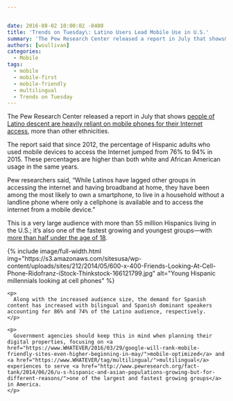 ```yaml
---


date: 2016-08-02 10:00:02 -0400
title: 'Trends on Tuesday\: Latino Users Lead Mobile Use in U.S.'
summary: 'The Pew Research Center released a report in July that shows&nbsp;people of Latino descent are heavily reliant on mobile phones for their Internet access, more than other ethnicities.&nbsp; The report said that since 2012, the percentage of Hispanic adults who used mobile devices to access the Internet jumped from 76% to 94%&nbsp;in 2015. These percentages'
authors: [wsullivan]
categories:
  - Mobile
tags:
  - mobile
  - mobile-first
  - mobile-friendly
  - multilingual
  - Trends on Tuesday
---
```


The Pew Research Center released a report in July that shows </span><span style="font-weight: 400"><a href="http://www.pewhispanic.org/2016/07/20/digital-divide-narrows-for-latinos-as-more-spanish-speakers-and-immigrants-go-online/">people of Latino descent are heavily reliant on mobile phones for their Internet access</a>, more than other ethnicities</span><span style="font-weight: 400">. </p> 

<p>
  The report said that since 2012, the percentage of Hispanic adults who used mobile devices to access the Internet jumped from 76% to 94% in 2015. These percentages are higher than both white and African American usage in the same years.
</p>

<p>
  Pew researchers said, “While Latinos have lagged other groups in accessing the internet and having broadband at home, they have been among the most likely to own a smartphone, to live in a household without a landline phone where only a cellphone is available</span><span style="font-weight: 400"> and to access the internet from a mobile device.”</p> 
  
  <p>
    This is a very large audience with more than 55 million Hispanics living in the U.S.; it’s also one of the fastest growing and youngest groups—with </span><a href="http://www.pewhispanic.org/2016/04/20/the-nations-latino-population-is-defined-by-its-youth/"><span style="font-weight: 400">more than half under the age of 18</span></a><span style="font-weight: 400">.</p> 
{% include image/full-width.html img="https://s3.amazonaws.com/sitesusa/wp-content/uploads/sites/212/2014/05/600-x-400-Friends-Looking-At-Cell-Phone-Ridofranz-iStock-Thinkstock-166121799.jpg" alt="Young Hispanic millennials looking at cell phones" %} 
    
    <p>
      Along with the increased audience size, the demand for Spanish content has increased with bilingual and Spanish dominant speakers accounting for 86% and 74% of the Latino audience, respectively.
    </p>
    
    <p>
      Government agencies should keep this in mind when planning their digital properties, focusing on <a href="https://www.WHATEVER/2016/03/29/google-will-rank-mobile-friendly-sites-even-higher-beginning-in-may/">mobile-optimized</a> and <a href="https://www.WHATEVER/tag/multilingual/">multilingual</a> experiences to serve <a href="http://www.pewresearch.org/fact-tank/2014/06/26/u-s-hispanic-and-asian-populations-growing-but-for-different-reasons/">one of the largest and fastest growing groups</a> in America. 
    </p>